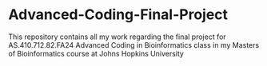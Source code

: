 # Advanced-Coding-Final-Project
This repository contains all my work regarding the final project for AS.410.712.82.FA24 Advanced Coding in Bioinformatics class in my Masters of Bioinformatics course at Johns Hopkins University
